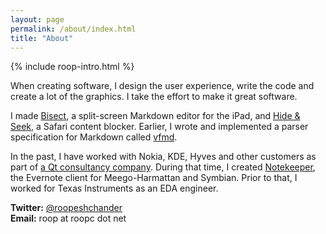 ```yaml
---
layout: page
permalink: /about/index.html
title: "About"
---
```


<aside class="roop-intro">
<p>{% include roop-intro.html %}</p>
</aside>

When creating software, I design the user experience,
write the code and create a lot of the graphics. I take the
effort to make it great software.

I made [Bisect], a split-screen Markdown editor for the iPad, and [Hide
& Seek], a Safari content blocker. Earlier, I wrote and implemented a
parser specification for Markdown called [vfmd].

In the past, I have worked with Nokia, KDE, Hyves and other customers
as part of [a Qt consultancy company]. During that time, I created
[Notekeeper][], the Evernote client for Meego-Harmattan and Symbian.
Prior to that, I worked for Texas Instruments as an EDA engineer.

[Hide & Seek]: /hideandseek/
          "Hide & Seek"
[Bisect]: http://bisectapp.com
          "Bisect: A split-screen Markdown editor for the iPad"
[vfmd]: http://vfmd.github.io/ "vfmd: Markdown with a spec"
[Notekeeper]: http://www.notekeeperapp.com/n9 "Notekeeper for N9"
[a Qt consultancy company]: http://www.forwardbias.in/ "ForwardBias Technologies"

**Twitter:** [@roopeshchander](http://twitter.com/roopeshchander)<br />
**Email:** roop at roopc dot net
